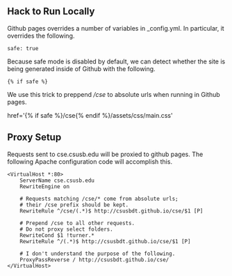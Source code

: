 ## Hack to Run Locally

Github pages overrides a number of variables in _config.yml.
In particular, it overrides the following.

    safe: true

Because safe mode is disabled by default, we can detect whether 
the site is being generated inside of Github with the following.

    {% if safe %}

We use this trick to preppend _/cse_ to absolute urls when running
in Github pages.

   href='{% if safe %}/cse{% endif %}/assets/css/main.css' 


## Proxy Setup

Requests sent to cse.csusb.edu will be proxied to github pages.
The following Apache configuration code will accomplish this.

~~~
<VirtualHost *:80>
    ServerName cse.csusb.edu
    RewriteEngine on

    # Requests matching /cse/* come from absolute urls;
    # their /cse prefix should be kept.
    RewriteRule ^/cse/(.*)$ http://csusbdt.github.io/cse/$1 [P]

    # Prepend /cse to all other requests.
    # Do not proxy select folders.
    RewriteCond $1 !turner.*
    RewriteRule ^/(.*)$ http://csusbdt.github.io/cse/$1 [P]

    # I don't understand the purpose of the following.
    ProxyPassReverse / http://csusbdt.github.io/cse/
</VirtualHost>
~~~


